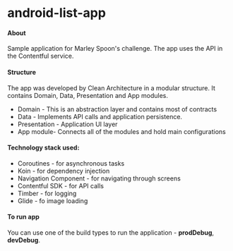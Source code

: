 # android-list-app

#### About
Sample application for Marley Spoon's challenge. The app uses the API in the Contentful service.
  
#### Structure
The app was developed by Clean Architecture in a modular structure. It contains Domain, Data, Presentation and App modules.
* Domain - This is an abstraction layer and contains most of contracts
* Data - Implements API calls and application persistence.
* Presentation - Application UI layer 
* App module- Connects all of the modules and hold main configurations


#### Technology stack used:
* Coroutines - for asynchronous tasks
* Koin - for dependency injection
* Navigation Component - for navigating through screens
* Contentful SDK - for API calls
* Timber - for logging
* Glide - fo image loading

#### To run app
You can use one of the build types to run the application - **prodDebug**, **devDebug**.
